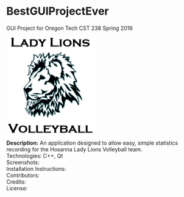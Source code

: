 # BestGUIProjectEver
GUI Project for Oregon Tech CST 238 Spring 2016 </br>

![Alt text](https://github.com/emma4thompson/BestGUIProjectEver/blob/master/logo.png) </br>
<b>Description:</b> An application designed to allow easy, simple statistics recording for the Hosanna Lady Lions Volleyball team.</br>
Technologies: C++, Qt </br>
Screenshots: </br>
Installation Instructions: </br>
Contributors:</br>
Credits:</br>
License:</br>

